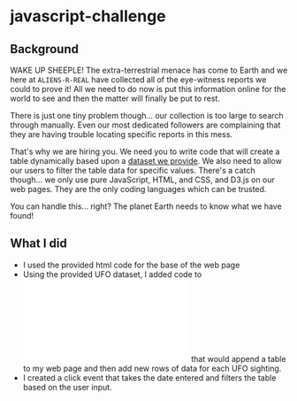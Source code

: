 # javascript-challenge

## Background 

WAKE UP SHEEPLE! The extra-terrestrial menace has come to Earth and we here at `ALIENS-R-REAL` have collected all of the eye-witness reports we could to prove it! All we need to do now is put this information online for the world to see and then the matter will finally be put to rest.

There is just one tiny problem though... our collection is too large to search through manually. Even our most dedicated followers are complaining that they are having trouble locating specific reports in this mess.

That's why we are hiring you. We need you to write code that will create a table dynamically based upon a [dataset we provide](StarterCode/static/js/data.js). We also need to allow our users to filter the table data for specific values. There's a catch though... we only use pure JavaScript, HTML, and CSS, and D3.js on our web pages. They are the only coding languages which can be trusted.

You can handle this... right? The planet Earth needs to know what we have found!

## What I did

- I used the provided html code for the base of the web page
- Using the provided UFO dataset, I added code to ![app.js](UFO-level-1/static/js/app.js) that would append a table to my web page and then add new rows of data for each UFO sighting.
- I created a click event that takes the date entered and filters the table based on the user input.

